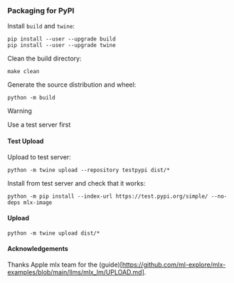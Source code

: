 ### Packaging for PyPI

Install `build` and `twine`:

```
pip install --user --upgrade build
pip install --user --upgrade twine
```

Clean the build directory:

```
make clean
```

Generate the source distribution and wheel:

```
python -m build
```

> [!warning]
> Use a test server first

#### Test Upload

Upload to test server:

```
python -m twine upload --repository testpypi dist/*
```

Install from test server and check that it works:

```
python -m pip install --index-url https://test.pypi.org/simple/ --no-deps mlx-image
```

#### Upload

```
python -m twine upload dist/*
```

#### Acknowledgements

Thanks Apple mlx team for the (guide)[https://github.com/ml-explore/mlx-examples/blob/main/llms/mlx_lm/UPLOAD.md].
